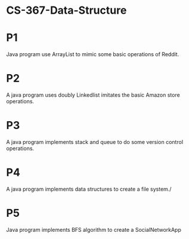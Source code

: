 # CS-367-Data-Structure

# P1
Java program use ArrayList to mimic some basic operations of Reddit.

# P2
A java program uses doubly Linkedlist imitates the basic Amazon store operations.

# P3
A java program implements stack and queue to do some version control operations.

# P4
A java program implements data structures to create a file system./

# P5
Java program implements BFS algorithm to create a SocialNetworkApp

